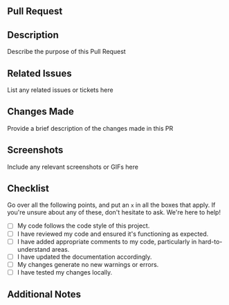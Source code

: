 ## Pull Request 

## Description
 Describe the purpose of this Pull Request

## Related Issues
 List any related issues or tickets here 

## Changes Made
Provide a brief description of the changes made in this PR

## Screenshots
Include any relevant screenshots or GIFs here

## Checklist
 Go over all the following points, and put an `x` in all the boxes that apply.
 If you're unsure about any of these, don't hesitate to ask. We're here to help!

- [ ] My code follows the code style of this project.
- [ ] I have reviewed my code and ensured it's functioning as expected.
- [ ] I have added appropriate comments to my code, particularly in hard-to-understand areas.
- [ ] I have updated the documentation accordingly.
- [ ] My changes generate no new warnings or errors.
- [ ] I have tested my changes locally.

## Additional Notes
<!--- Any additional information or notes you want to add -->
